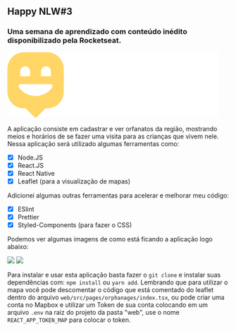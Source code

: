 ## Happy NLW#3

### Uma semana de aprendizado com conteúdo inédito disponibilizado pela Rocketseat. 
![](web/src/images/logo.svg)

A aplicação consiste em cadastrar e ver orfanatos da região, mostrando meios e horários de se fazer uma visita para as crianças que vivem nele. 
Nessa aplicação será utilizado algumas ferramentas como: 

- [x] Node.JS
- [x] React.JS
- [x] React Native
- [x] Leaflet (para a visualização de mapas)

Adicionei algumas outras ferramentas para acelerar e melhorar meu código: 

- [x] ESlint
- [x] Prettier
- [x] Styled-Components (para fazer o CSS)

Podemos ver algumas imagens de como está ficando a aplicação logo abaixo: 

<img src="https://media-exp1.licdn.com/dms/image/C4D22AQEpG-UkI0UEhg/feedshare-shrink_1280-alternative/0?e=1605139200&v=beta&t=lM3iXfLVtPbEhEtDc_cSQmtldTXpDsxPdp43y080WrU">
<img src="https://media-exp1.licdn.com/dms/image/C4D22AQFBSHf138IZOQ/feedshare-shrink_1280-alternative/0?e=1605139200&v=beta&t=eP0faVFgKkTq0FUgCswLDo-osX6o50YQy36b5ZBv3rs">

Para instalar e usar esta aplicação basta fazer o ```git clone``` e instalar suas dependências com: 
```npm install``` ou ```yarn add```.
Lembrando que para utilizar o mapa você pode descomentar o código que está comentado do leaflet dentro do arquivo ```web/src/pages/orphanages/index.tsx```, ou pode criar uma conta no Mapbox e utilizar um Token de sua conta colocando em um arquivo ```.env``` na raiz do projeto da pasta "web", use o nome ```REACT_APP_TOKEN_MAP``` para colocar o token.
